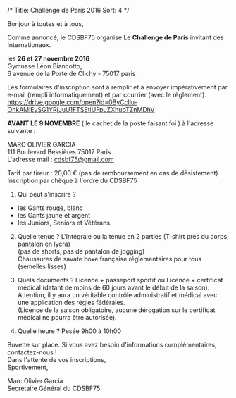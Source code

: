 /*
Title: Challenge de Paris 2016
Sort: 4
*/

Bonjour à toutes et à tous,

Comme annoncé, le CDSBF75 organise Le **Challenge de Paris** invitant des Internationaux.

les **26 et 27 novembre 2016**<br>
Gymnase Léon Biancotto,<br>
6 avenue de la Porte de Clichy - 75017 paris

Les formulaires d'inscription sont à remplir et à envoyer impérativement par e-mail (rempli informatiquement) et par courrier (avec le règlement).<br>
https://drive.google.com/open?id=0ByCcllu-OhkAMlEySG1YRjJuU1FTSEtiUFpuZXhubTZnMDhV

**AVANT LE 9 NOVEMBRE** ( le cachet de la poste faisant foi ) à l'adresse suivante :

MARC OLIVIER GARCIA<br>
111 Boulevard Bessières 75017 Paris<br>
L'adresse mail : cdsbf75@gmail.com

Tarif par tireur : 20,00 €
(pas de remboursement en cas de désistement)
Inscription par chèque à l'ordre du CDSBF75

1. Qui peut s'inscrire ?
- les Gants rouge, blanc
- les Gants jaune et argent
- les Juniors, Seniors et Vétérans.

2. Quelle tenue ?
L'Intégrale ou la tenue en 2 parties (T-shirt près du corps, pantalon en lycra)<br>
(pas de shorts, pas de pantalon de jogging)<br>
Chaussures de savate boxe française réglementaires pour tous (semelles lisses)

3. Quels documents ?
Licence + passeport sportif ou Licence + certificat médical (datant de moins de 60 jours avant le début de la saison).<br>
Attention, il y aura un véritable contrôle administratif et médical avec une application des règles fédérales.<br>
(Licence de la saison obligatoire, aucune dérogation sur le certificat médical ne pourra être autorisée).

4. Quelle heure ?
Pesée 9h00 à 10h00

Buvette sur place.
Si vous avez besoin d'informations complémentaires, contactez-nous !<br>
Dans l'attente de vos inscriptions,<br>
Sportivement,

Marc Olivier Garcia<br>
Secrétaire Général du CDSBF75
